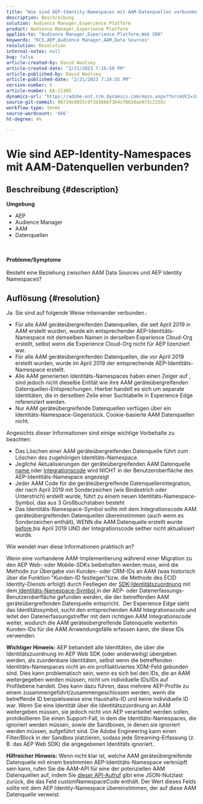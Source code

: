 ```yaml
---
title: "Wie sind AEP-Identity-Namespaces mit AAM-Datenquellen verbunden?"
description: Beschreibung
solution: Audience Manager,Experience Platform
product: Audience Manager,Experience Platform
applies-to: "Audience Manager,Experience Platform,Web SDK"
keywords: "KCS,AEP,Audience Manager,AAM,Data Sources"
resolution: Resolution
internal-notes: null
bug: false
article-created-by: David Woolsey
article-created-date: "2/21/2023 7:16:50 PM"
article-published-by: David Woolsey
article-published-date: "2/21/2023 7:24:55 PM"
version-number: 5
article-number: KA-21305
dynamics-url: "https://adobe-ent.crm.dynamics.com/main.aspx?forceUCI=1&pagetype=entityrecord&etn=knowledgearticle&id=56ef2348-1cb2-ed11-83fe-6045bd006e5a"
source-git-commit: 86739e9855c9f3d16bbf364cf063dae973c2155c
workflow-type: tm+mt
source-wordcount: '666'
ht-degree: 4%

---
```


# Wie sind AEP-Identity-Namespaces mit AAM-Datenquellen verbunden?

## Beschreibung {#description}

<b>Umgebung</b>
- AEP
- Audience Manager
- AAM
- Datenquellen

<br> <br><b>Probleme/Symptome</b><br> <br>Besteht eine Beziehung zwischen AAM Data Sources und AEP Identity Namespaces?

## Auflösung {#resolution}


Ja. Sie sind auf folgende Weise miteinander verbunden.:

- Für alle AAM geräteübergreifenden Datenquellen, die seit April 2019 in AAM erstellt wurden, wurde ein entsprechender AEP-Identitäts-Namespace mit demselben Namen in derselben Experience Cloud-Org erstellt, selbst wenn die Experience Cloud-Org nicht für AEP lizenziert war.
- Für alle AAM geräteübergreifenden Datenquellen, die vor April 2019 erstellt wurden, wurde im April 2019 der entsprechende AEP-Identitäts-Namespace erstellt.
- Alle AAM generierten Identitäts-Namespaces haben einen Zeiger auf , sind jedoch nicht dieselbe Entität wie ihre AAM geräteübergreifenden Datenquellen-Entsprechungen. Hierbei handelt es sich um separate Identitäten, die in derselben Zeile einer Suchtabelle in Experience Edge referenziert werden.
- Nur AAM geräteübergreifende Datenquellen verfügen über ein Identitäts-Namespace-Gegenstück. Cookie-basierte AAM Datenquellen nicht.


Angesichts dieser Informationen sind einige wichtige Vorbehalte zu beachten:

- Das Löschen einer AAM geräteübergreifenden Datenquelle führt zum Löschen des zugehörigen Identitäts-Namespace.
- Jegliche Aktualisierungen der geräteübergreifenden AAM Datenquelle <u>name </u>oder <u>Integrationscode</u> wird NICHT in der Benutzeroberfläche des AEP-Identitäts-Namespace angezeigt
- Jeder AAM Code für die geräteübergreifende Datenquellenintegration, der nach April 2019 mit Sonderzeichen (wie Bindestrich oder Unterstrich) erstellt wurde, führt zu einem neuen Identitäts-Namespace-Symbol, das aus 3 Großbuchstaben besteht
- Das Identitäts-Namespace-Symbol sollte mit dem Integrationscode AAM geräteübergreifenden Datenquellen übereinstimmen (auch wenn es Sonderzeichen enthält), WENN die AAM Datenquelle erstellt wurde <u>before </u>bis April 2019 UND der Integrationscode seither nicht aktualisiert wurde.


Wie wendet man diese Informationen praktisch an?

Wenn eine vorhandene AAM-Implementierung während einer Migration zu den AEP Web- oder Mobile-SDKs beibehalten werden muss, wird die Methode zur Übergabe von Kunden- oder CRM-IDs an AAM (was historisch über die Funktion &quot;Kunden-ID festlegen&quot;bzw. die Methode des ECID Identity-Diensts erfolgt) durch Festlegen der [SDK-Identitätszuordnung](https://experienceleague.adobe.com/docs/experience-platform/edge/identity/overview.html?lang=en) mit dem<u> Identitäts-Namespace-Symbol </u>in der AEP- oder Datenerfassungs-Benutzeroberfläche gefunden werden, die der betreffenden AAM geräteübergreifenden Datenquelle entspricht.  Der Experience Edge sieht das Identitätssymbol, sucht den entsprechenden AAM Integrationscode und leitet den Datenerfassungstreffer mit dem richtigen AAM Integrationscode weiter, wodurch die AAM geräteübergreifende Datenquelle weiterhin Kunden-IDs für die AAM Anwendungsfälle erfassen kann, die diese IDs verwenden.

<b>Wichtiger Hinweis:</b> AEP behandelt alle Identitäten, die über die Identitätszuordnung im AEP Web SDK (oder anderweitig) übergeben werden, als zuordenbare Identitäten, selbst wenn die betreffenden Identitäts-Namespaces nicht an ein profilaktiviertes XDM-Feld gebunden sind. Dies kann problematisch sein, wenn es sich bei den IDs, die an AAM weitergegeben werden müssen, nicht um individuelle IDs/IDs auf Profilebene handelt. Dies kann dazu führen, dass mehrere AEP-Profile zu einem zusammengeführt/zusammengeschlossen werden, wenn die betreffende ID beispielsweise eine Haushalts-ID und keine individuelle ID war. Wenn Sie eine Identität über die Identitätszuordnung an AAM weitergeben müssen, sie jedoch nicht von AEP verarbeitet werden sollen, protokollieren Sie einen Support-Fall, in dem die Identitäts-Namespaces, die ignoriert werden müssen, sowie die Sandboxes, in denen sie ignoriert werden müssen, aufgeführt sind. Die Adobe Engineering kann einen Filter/Block in der Sandbox platzieren, sodass jede Streaming-Erfassung (z. B. das AEP Web SDK) die angegebenen Identitäts ignoriert.

<b>Hilfreicher Hinweis:</b> Wenn nicht klar ist, welche AAM geräteübergreifende Datenquelle mit einem bestimmten AEP-Identitäts-Namespace verknüpft sein kann, rufen Sie die AAM-API für eine der potenziellen AAM Datenquellen auf, indem Sie [dieser API-Aufruf](https://vhttps://bank.demdex.com/portal/swagger/index.html#/Data%20Source%20API/get_datasources__dataSourceId_) gibt eine JSON-Nutzlast zurück, die das Feld customNamespaceCode enthält. Der Wert dieses Felds sollte mit dem AEP Identity-Namespace übereinstimmen, der auf diese AAM Datenquelle verweist.


